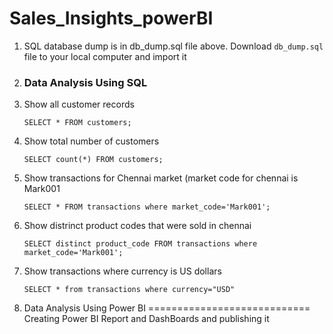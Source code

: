# Sales_Insights_powerBI

1. SQL database dump is in db_dump.sql file above. Download `db_dump.sql` file to your local computer and import it

2. ### Data Analysis Using SQL

1. Show all customer records

    `SELECT * FROM customers;`

2. Show total number of customers

    `SELECT count(*) FROM customers;`

3. Show transactions for Chennai market (market code for chennai is Mark001

    `SELECT * FROM transactions where market_code='Mark001';`

4. Show distrinct product codes that were sold in chennai

    `SELECT distinct product_code FROM transactions where market_code='Mark001';`

5. Show transactions where currency is US dollars

    `SELECT * from transactions where currency="USD"`


 3.  Data Analysis Using Power BI
============================
Creating Power BI Report and DashBoards and publishing it
